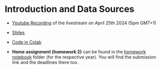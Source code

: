 # Introduction and Data Sources

- [Youtube Recording](https://www.youtube.com/watch?v=__vCqFeamYE) of the livestream on April 25th 2024 (5pm GMT+1)

- [Slides](https://docs.google.com/presentation/d/e/2PACX-1vT5XMStGsWf5tQkt-ulyk4MmWoSXTP4PqglHsrzGIlpd_cQ7nAzxNJVmUS7L67vAbYybZhxMNGZy-kY/pub?start=false&loop=false&delayms=3000&slide=id.p)  

- [Code in Colab](https://github.com/DataTalksClub/stock-markets-analytics-zoomcamp/blob/main/02-dataframe-analysis/Module2_Colab_Working_with_the_data.ipynb)

- **Home assignment (homework 2)** can be found in the [homework notebook](homework.ipynb) folder (for the respective year). You will find the submission link and the deadlines there too.